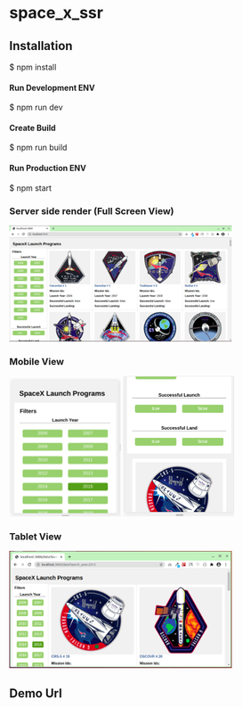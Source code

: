 # space_x_ssr

## Installation
$ npm install

#### Run Development ENV
$ npm run dev

#### Create Build
$ npm run build

#### Run Production ENV
$ npm start

### Server side render (Full Screen View)
<img src="./utils/img/1.png" width="400" />

### Mobile View
<img src="./utils/img/3.png" width="200" />
<img src="./utils/img/4.png" width="200" />

### Tablet View
<img src="./utils/img/2.png" width="400" />

## Demo Url
